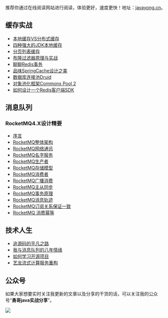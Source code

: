 推荐你通过在线阅读网站进行阅读，体验更好，速度更快！地址：[javayong.cn](https://javayong.cn/)。

## 缓存实战
- [本地缓存VS分布式缓存](./docs/cache/00localandclustercache.md)
- [四种强大的JDK本地缓存](./docs/cache/01fourJDKlocalcache.md)
- [分页列表缓存](./docs/cache/02pagelistcache.md)
- [布隆过滤器原理与实战](./docs/cache/05boolfilter.md)
- [聊聊Redis事务](./docs/cache/07Redistransaction.md)
- [品味SpringCache设计之美](./docs/cache/09SpringCache.md)
- [数据库连接池Druid](./docs/cache/10DruidDataSource.md)
- [对象池化框架Commons Pool 2](./docs/cache/11CommonsPool2.md)
- [如何设计一个Redis客户端SDK](./docs/cache/12howtodesigncachesdk.md)

## 消息队列

### RocketMQ4.X设计精要
- [序言](./docs/mq/rocketmq4/00RocketMQ4_introduce.md)
- [RocketMQ整体架构](./docs/mq/rocketmq4/01RocketMQ4_artch.md)
- [RocketMQ网络通讯](./docs/mq/rocketmq4/01RocketMQ4_network.md)
- [RocketMQ名字服务](./docs/mq/rocketmq4/02RocketMQ4_nameserver.md)
- [RocketMQ生产者](./docs/mq/rocketmq4/03RocketMQ4_producer.md)
- [RocketMQ存储模型](./docs/mq/rocketmq4/04RocketMQ4_store.md)
- [RocketMQ消费者](./docs/mq/rocketmq4/06RocketMQ4_consumer.md)
- [RocketMQ广播消费](./docs/mq/rocketmq4/07RocketMQ4_broadcast_consumer.md)
- [RocketMQ主从同步](./docs/mq/rocketmq4/08RocketMQ4_masterslave.md)
- [RocketMQ事务原理](./docs/mq/rocketmq4/10RocketMQ4_transaction.md)
- [RocketMQ消息轨迹](./docs/mq/rocketmq4/11RocketMQ4_messagetrack.md)
- [RocketMQ订阅关系保证一致](./docs/mq/rocketmq4/13RocketMQ4_subscribe_consistent.md)
- [RocketMQ 消费幂等](./docs/mq/rocketmq4/14RocketMQ4_mideng.md)

## 技术人生

- [追源码的平凡之路](./docs/codelife/runningforcode.md)
- [我与消息队列的八年情缘](./docs/codelife/messagequeuecareer.md)
- [如何学习开源项目](./docs/codelife/howtolearnopenproject.md)
- [艺龙流式计算服务重构](./docs/codelife/guotuxuexistorm.md)

## 公众号

如果大家想要实时关注我更新的文章以及分享的干货的话，可以关注我的公众号“**勇哥java实战分享**”。

![](https://javayong.cn/pics/shipinhao/gongzhonghaonew.png)


